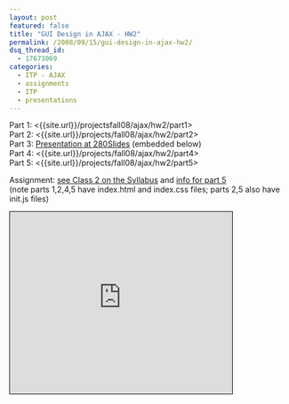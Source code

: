 ```yaml
---
layout: post
featured: false
title: "GUI Design in AJAX - HW2"
permalink: /2008/09/15/gui-design-in-ajax-hw2/
dsq_thread_id:
  - 17673069
categories:
  - ITP - AJAX
  - assignments
  - ITP
  - presentations
---
```

Part 1: <{{site.url}}/projectsfall08/ajax/hw2/part1>  
Part 2: <{{site.url}}/projects/fall08/ajax/hw2/part2>  
Part 3: [Presentation at 280Slides][1] (embedded below)  
Part 4: <{{site.url}}/projects/fall08/ajax/hw2/part4>  
Part 5: <{{site.url}}/projects/fall08/ajax/hw2/part5>

Assignment: [see Class 2 on the Syllabus][2] and [info for part 5][3]  
(note parts 1,2,4,5 have index.html and index.css files; parts 2,5 also have init.js files)

<iframe width="400" height="328" src="http://280slides.com/Viewer/?user=4512&name=Communal%20Web" style="border: 1px solid black; margin: 0; padding: 0;"></iframe>

 [1]: http://280slides.com/Viewer/?user=4512&name=Communal%20Web&fullscreen
 [2]: http://formconstant.net/introspect/syllabus/
 [3]: http://formconstant.net/introspect/09/10/challenge-2-description/
